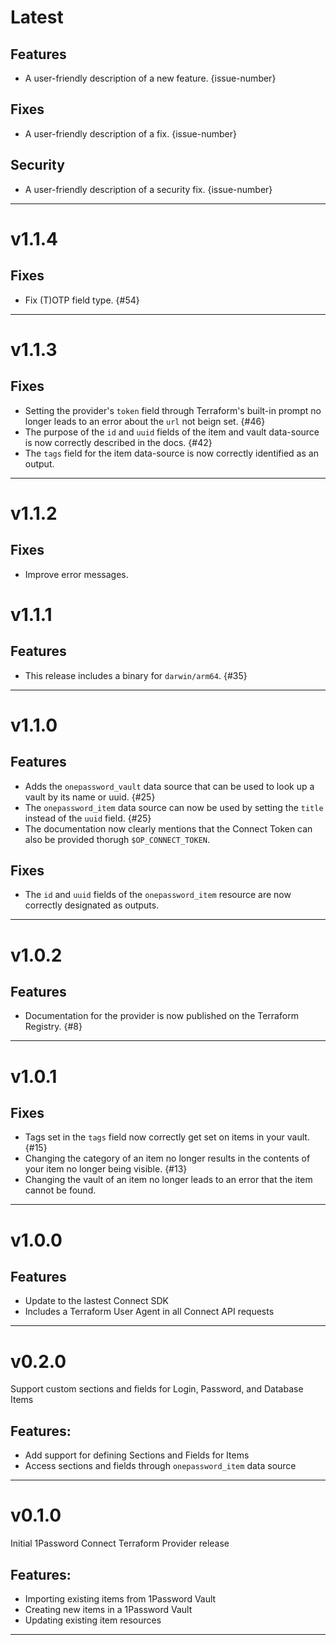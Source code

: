 [//]: # (START/LATEST)
# Latest

## Features
  * A user-friendly description of a new feature. {issue-number}

## Fixes
 * A user-friendly description of a fix. {issue-number}

## Security
 * A user-friendly description of a security fix. {issue-number}

---

[//]: # (START/v1.1.4)
# v1.1.4

## Fixes
 * Fix (T)OTP field type. {#54}

---

[//]: # (START/v1.1.3)
# v1.1.3

## Fixes
 * Setting the provider's `token` field through Terraform's built-in prompt no longer leads to an error about the `url` not beign set. {#46}
 * The purpose of the `id` and `uuid` fields of the item and vault data-source is now correctly described in the docs. {#42}
 * The `tags` field for the item data-source is now correctly identified as an output.

---

[//]: # (START/v1.1.2)
# v1.1.2
## Fixes
 * Improve error messages.

[//]: # (START/v1.1.1)
# v1.1.1

## Features
 * This release includes a binary for `darwin/arm64`. {#35}

---

[//]: # (START/v1.1.0)
# v1.1.0

## Features
 * Adds the `onepassword_vault` data source that can be used to look up a vault by its name or uuid. {#25}
 * The `onepassword_item` data source can now be used by setting the `title` instead of the `uuid` field. {#25}
 * The documentation now clearly mentions that the Connect Token can also be provided thorugh `$OP_CONNECT_TOKEN`.

## Fixes
 * The `id` and `uuid` fields of the `onepassword_item` resource are now correctly designated as outputs.

---

[//]: # (START/v1.0.2)
# v1.0.2

## Features
 * Documentation for the provider is now published on the Terraform Registry. {#8}

---

[//]: # "START/v1.0.1"

# v1.0.1

## Fixes

- Tags set in the `tags` field now correctly get set on items in your vault. {#15}
- Changing the category of an item no longer results in the contents of your item no longer being visible. {#13}
- Changing the vault of an item no longer leads to an error that the item cannot be found.

---

[//]: # "START/v1.0.0"

# v1.0.0

## Features

- Update to the lastest Connect SDK
- Includes a Terraform User Agent in all Connect API requests

---

[//]: # "START/v0.2.0"

# v0.2.0

Support custom sections and fields for Login, Password, and Database Items

## Features:

- Add support for defining Sections and Fields for Items
- Access sections and fields through `onepassword_item` data source

---

[//]: # "START/v0.1.0"

# v0.1.0

Initial 1Password Connect Terraform Provider release

## Features:

- Importing existing items from 1Password Vault
- Creating new items in a 1Password Vault
- Updating existing item resources

---
